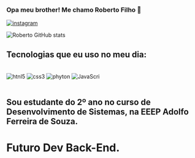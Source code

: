 ### Opa meu brother! Me chamo Roberto Filho 👾
[![instagram](https://img.shields.io/badge/Instagram-E4405F?style=for-the-badge&logo=instagram&logoColor=white)](https://instagram.com/roberto_filho197)

![Roberto GitHub stats](https://github-readme-stats.vercel.app/api?username=RobertoTheDev&show_icons=true&theme=dracula)

## Tecnologias que eu uso no meu dia: 

<div style="display: inline_block"><br/>
 <img align="center" alt="htnl5" src="https://img.shields.io/badge/HTML5-E34F26?style=for-the-badge&logo=html5&logoColor=white"/>
 <img align="center" alt="css3" src="https://img.shields.io/badge/CSS3-1572B6?style=for-the-badge&logo=css3&logoColor=white"/>
 <img align="center" alt="phyton" src="https://img.shields.io/badge/Python-3776AB?style=for-the-badge&logo=python&logoColor=white"/>
 <img align="center" alt="JavaScri" src="https://img.shields.io/badge/JavaScript-323330?style=for-the-badge&logo=javascript&logoColor=F7DF1E"/>
</div><br>

## Sou estudante do 2º ano no curso de Desenvolvimento de Sistemas, na EEEP Adolfo Ferreira de Souza.

# Futuro Dev Back-End.
